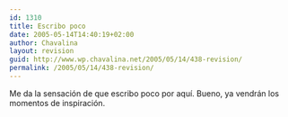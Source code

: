 ```yaml
---
id: 1310
title: Escribo poco
date: 2005-05-14T14:40:19+02:00
author: Chavalina
layout: revision
guid: http://www.wp.chavalina.net/2005/05/14/438-revision/
permalink: /2005/05/14/438-revision/
---
```

Me da la sensación de que escribo poco por aqu&iacute;. Bueno, ya vendrán los momentos de inspiración.